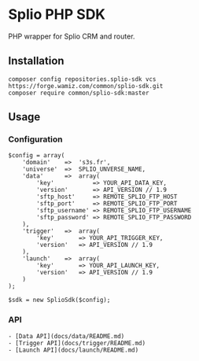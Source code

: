 
# Splio PHP SDK

PHP wrapper for Splio CRM and router.

## Installation

    composer config repositories.splio-sdk vcs https://forge.wamiz.com/common/splio-sdk.git
    composer require common/splio-sdk:master

## Usage

### Configuration

    $config = array(
        'domain'    =>  's3s.fr',
        'universe'  =>  SPLIO_UNVERSE_NAME,
        'data'      =>  array(
            'key'           => YOUR_API_DATA_KEY,
            'version'       => API_VERSION // 1.9
            'sftp_host'     => REMOTE_SPLIO_FTP_HOST
            'sftp_port'     => REMOTE_SPLIO_FTP_PORT
            'sftp_username' => REMOTE_SPLIO_FTP_USERNAME
            'sftp_password' => REMOTE_SPLIO_FTP_PASSWORD
        ),
        'trigger'   =>  array(
            'key'       => YOUR_API_TRIGGER_KEY,
            'version'   => API_VERSION // 1.9
        ),
        'launch'    =>  array(
            'key'       => YOUR_API_LAUNCH_KEY,
            'version'   => API_VERSION // 1.9
        )
    );

    $sdk = new SplioSdk($config);

### API

    - [Data API](docs/data/README.md)
    - [Trigger API](docs/trigger/README.md)
    - [Launch API](docs/launch/README.md)